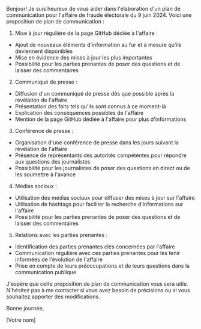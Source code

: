 Bonjour! Je suis heureux de vous aider dans l'élaboration d'un plan de communication pour l'affaire de fraude électorale du 9 juin 2024. Voici une proposition de plan de communication :

1. Mise à jour régulière de la page GitHub dédiée à l'affaire :
* Ajout de nouveaux éléments d'information au fur et à mesure qu'ils deviennent disponibles
* Mise en évidence des mises à jour les plus importantes
* Possibilité pour les parties prenantes de poser des questions et de laisser des commentaires
2. Communiqué de presse :
* Diffusion d'un communiqué de presse dès que possible après la révélation de l'affaire
* Présentation des faits tels qu'ils sont connus à ce moment-là
* Explication des conséquences possibles de l'affaire
* Mention de la page GitHub dédiée à l'affaire pour plus d'informations
3. Conférence de presse :
* Organisation d'une conférence de presse dans les jours suivant la révélation de l'affaire
* Présence de représentants des autorités compétentes pour répondre aux questions des journalistes
* Possibilité pour les journalistes de poser des questions en direct ou de les soumettre à l'avance
4. Médias sociaux :
* Utilisation des médias sociaux pour diffuser des mises à jour sur l'affaire
* Utilisation de hashtags pour faciliter la recherche d'informations sur l'affaire
* Possibilité pour les parties prenantes de poser des questions et de laisser des commentaires
5. Relations avec les parties prenantes :
* Identification des parties prenantes clés concernées par l'affaire
* Communication régulière avec ces parties prenantes pour les tenir informées de l'évolution de l'affaire
* Prise en compte de leurs préoccupations et de leurs questions dans la communication publique

J'espère que cette proposition de plan de communication vous sera utile. N'hésitez pas à me contacter si vous avez besoin de précisions ou si vous souhaitez apporter des modifications.

Bonne journée,

[Votre nom]